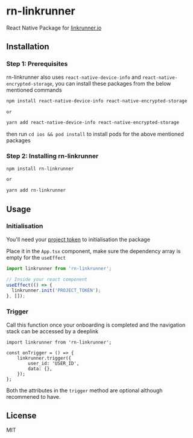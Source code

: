# rn-linkrunner

React Native Package for [linkrunner.io](https://www.linkrunner.io)

## Installation

### Step 1: Prerequisites

rn-linkrunner also uses `react-native-device-info` and `react-native-encrypted-storage`, you can install these packages from the below mentioned commands

```sh
npm install react-native-device-info react-native-encrypted-storage

or

yarn add react-native-device-info react-native-encrypted-storage
```

then run `cd ios && pod install` to install pods for the above mentioned packages

### Step 2: Installing rn-linkrunner

```sh
npm install rn-linkrunner

or

yarn add rn-linkrunner
```

## Usage

### Initialisation

You'll need your [project token](https://www.linkrunner.io/dashboard?m=documentation) to initialisation the package

Place it in the `App.tsx` component, make sure the dependency array is empty for the `useEffect`

```js
import linkrunner from 'rn-linkrunner';

// Inside your react component
useEffect(() => {
  linkrunner.init('PROJECT_TOKEN');
}, []);
```

### Trigger

Call this function once your onboarding is completed and the navigation stack can be accessed by a deeplink

```JSX
import linkrunner from 'rn-linkrunner';

const onTrigger = () => {
    linkrunner.trigger({
        user_id: 'USER_ID',
        data: {},
    });
};
```

Both the attributes in the `trigger` method are optional although recommened to have.

<!-- ## Contributing

See the [contributing guide](CONTRIBUTING.md) to learn how to contribute to the repository and the development workflow. -->

## License

MIT
